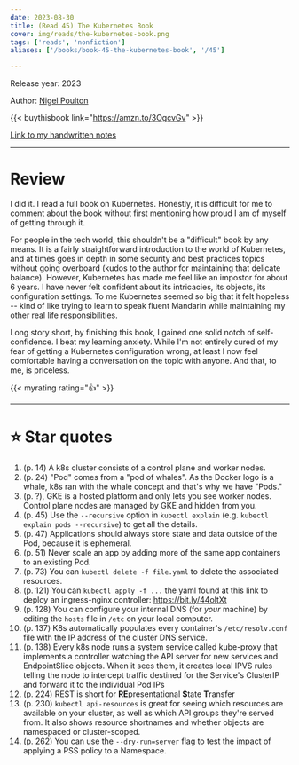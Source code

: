 ```yaml
---
date: 2023-08-30
title: (Read 45) The Kubernetes Book
cover: img/reads/the-kubernetes-book.png
tags: ['reads', 'nonfiction']
aliases: ['/books/book-45-the-kubernetes-book', '/45']

---
```


Release year: 2023

Author: [Nigel Poulton](https://linkedin.com/in/nigelpoulton)

{{< buythisbook link="https://amzn.to/3OgcvGv" >}}

[Link to my handwritten notes](https://drive.google.com/file/d/1dhTodUAHxf_UI_1veEOqQ0_Aato4vKcP/view?usp=drive_link)

---

# Review

I did it. I read a full book on Kubernetes. Honestly, it is
difficult for me to comment about the book without first mentioning how
proud I am of myself of getting through it.

For people in the tech world, this shouldn't be a "difficult" book by
any means. It is a fairly straightforward introduction to the world of
Kubernetes, and at times goes in depth in some security and best
practices topics without going overboard (kudos to the author for
maintaining that delicate balance). However, Kubernetes has made me feel
like an impostor for about 6 years. I have never felt confident about
its intricacies, its objects, its configuration settings. To me
Kubernetes seemed so big that it felt hopeless -- kind of like trying to
learn to speak fluent Mandarin while maintaining my other real life
responsibilities.

Long story short, by finishing this book, I gained one solid notch of
self-confidence. I beat my learning anxiety. While I'm not entirely cured of
my fear of getting a Kubernetes configuration wrong, at least I now feel
comfortable having a conversation on the topic with anyone. And that, to
me, is priceless.

{{< myrating rating="👍" >}}

---

# :star: Star quotes

1. (p. 14) A k8s cluster consists of a control plane and worker nodes.
1. (p. 24) "Pod" comes from a "pod of whales". As the Docker logo is a
   whale, k8s ran with the whale concept and that's why we have "Pods."
1. (p. ?), GKE is a hosted platform and only lets you see worker nodes.
   Control plane nodes are managed by GKE and hidden from you.
1. (p. 45) Use the `--recursive` option in `kubectl explain` (e.g.
   `kubectl explain pods --recursive`) to get all the details.
1. (p. 47) Applications should always store state and data outside of
   the Pod, because it is ephemeral.
1. (p. 51) Never scale an app by adding more of the same app containers
   to an existing Pod.
1. (p. 73) You can `kubectl delete -f file.yaml` to delete the
   associated resources.
1. (p. 121) You can `kubectl apply -f ...` the yaml found at this link
   to deploy an ingress-nginx controller: https://bit.ly/44oltXt
1. (p. 128) You can configure your internal DNS (for *your* machine) by
   editing the `hosts` file in `/etc` on your local computer.
1. (p. 137) K8s automatically populates every container's
   `/etc/resolv.conf` file with the IP address of the cluster DNS
   service.
1. (p. 138) Every k8s node runs a system service called kube-proxy that
   implements a controller watching the API server for new services and
   EndpointSlice objects. When it sees them, it creates local IPVS rules
   telling the node to intercept traffic destined for the Service's
   ClusterIP and forward it to the individual Pod IPs
1. (p. 224) REST is short for **RE**presentational **S**tate **T**ransfer
1. (p. 230) `kubectl api-resources` is great for seeing which resources
   are available on your cluster, as well as which API groups they're
   served from. It also shows resource shortnames and whether objects
   are namespaced or cluster-scoped.
1. (p. 262) You can use the `--dry-run=server` flag to test the impact
   of applying a PSS policy to a Namespace.
